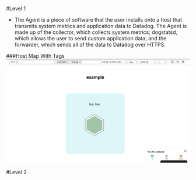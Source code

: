 #Level 1

* The Agent is a piece of software that the user installs onto a host that transmits system metrics and application data to Datadog. The Agent is made up of the collector, which collects system metrics; dogstatsd, which allows the user to send custom application data; and the forwarder, which sends all of the data to Datadog over HTTPS.

###Host Map With Tags
![](./screenshots/hostmap_with_tags.png)

#Level 2


